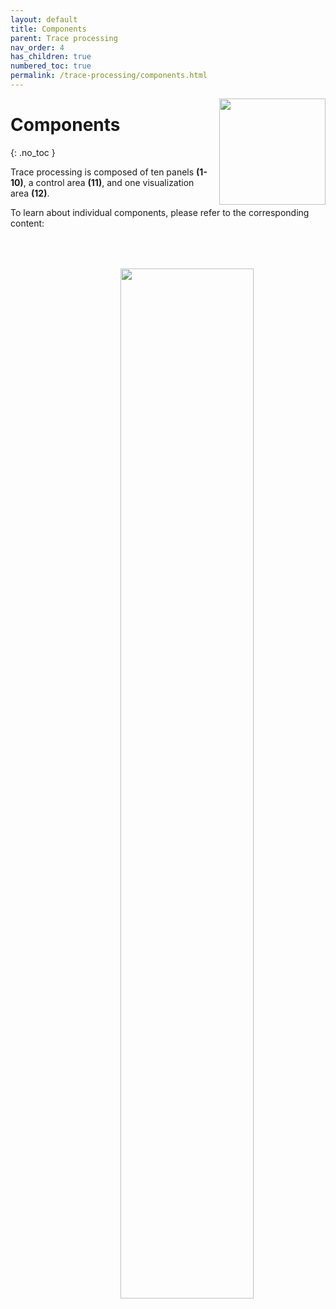 ```yaml
---
layout: default
title: Components
parent: Trace processing
nav_order: 4
has_children: true
numbered_toc: true
permalink: /trace-processing/components.html
---
```


<img src="../assets/images/logos/logo-trace-processing_400px.png" width="170" style="float:right; margin-left: 15px;"/>

# Components
{: .no_toc }

Trace processing is composed of ten panels **(1-10)**, a control area **(11)**, and one visualization area **(12)**.

To learn about individual components, please refer to the corresponding content:

<a class="plain" href="../assets/images/gui/TP-components.png"><img src="../assets/images/gui/TP-components.png"  width="65%" style="float:right; margin-left: 15px; margin-top: 50px;"/></a>
